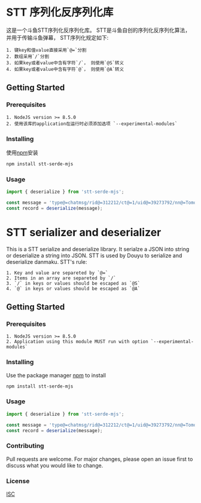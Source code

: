 # STT 序列化反序列化库

这是一个斗鱼STT序列化反序列化库。 STT是斗鱼自创的序列化反序列化算法， 并用于传输斗鱼弹幕， STT序列化规定如下:

    1. 键key和值value直接采用`@=`分割
    2. 数组采用`/`分割
    3. 如果key或者value中含有字符`/`， 则使用`@S`转义
    4. 如果key或者value中含有字符`@`， 则使用`@A`转义

## Getting Started

### Prerequisites

    1. NodeJS version >= 8.5.0
    2. 使用该库的application在运行时必须添加选项 `--experimental-modules`

### Installing

使用[npm](https://www.npmjs.com/)安装

```bash
npm install stt-serde-mjs
```

### Usage

```javascript
import { deserialize } from 'stt-serde-mjs';

const message = 'type@=chatmsg/rid@=312212/ct@=1/uid@=39273792/nn@=Tomorrow66啊/txt@=举报了/cid@=ac4e300f33b9482e06f2000000000000/ic@=avatar@Sdefault@S13/level@=4/sahf@=0/cst@=1552963180037/bnn@=/bl@=0/brid@=0/hc@=/el@=/lk@=/'
const record = deserialize(message);
```

# STT serializer and deserializer

This is a STT serialize and deserialize library. It serialze a JSON into string or deserialize a string into JSON. STT is used by Douyu to serialize and deserialize danmaku. STT's rule:

    1. Key and value are separeted by `@=`
    2. Items in an array are separeted by `/`
    3. `/` in keys or values should be escaped as `@S`
    4. `@` in keys or values should be escaped as `@A`

## Getting Started

### Prerequisites

    1. NodeJS version >= 8.5.0
    2. Application using this module MUST run with option `--experimental-modules`

### Installing

Use the package manager [npm](https://www.npmjs.com/) to install 

```bash
npm install stt-serde-mjs
```

### Usage

```javascript
import { deserialize } from 'stt-serde-mjs';

const message = 'type@=chatmsg/rid@=312212/ct@=1/uid@=39273792/nn@=Tomorrow66啊/txt@=举报了/cid@=ac4e300f33b9482e06f2000000000000/ic@=avatar@Sdefault@S13/level@=4/sahf@=0/cst@=1552963180037/bnn@=/bl@=0/brid@=0/hc@=/el@=/lk@=/'
const record = deserialize(message);
```

### Contributing
Pull requests are welcome. For major changes, please open an issue first to discuss what you would like to change.

### License
[ISC](https://choosealicense.com/licenses/isc/)